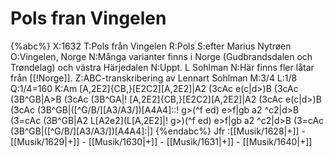 # Pols fran Vingelen

{%abc%}
X:1632
T:Pols från Vingelen
R:Pols
S:efter Marius Nytrøen
O:Vingelen, Norge
N:Många varianter finns i Norge (Gudbrandsdalen och Trøndelag) och västra Härjedalen
N:Uppt. L Sohlman
N:Här finns fler låtar från [[!Norge]].
Z:ABC-transkribering av Lennart Sohlman
M:3/4
L:1/8
Q:1/4=160
K:Am
[A,2E2]{CB,}[E2C2][A,2E2]|A2 (3cAc e(c|d>)B (3cAc (3B^GB|A>B (3cAc (3B^GA|!
[A,2E2]{CB,}[E2C2][A,2E2]|A2 (3cAc e(c|d>)B (3cAc (3B^GB|([^G/B/][A3/A3/])[A4A4]::!
g>(^f ed) e>f|gb a2 ^c2|d>B (3=cAc (3B^GB|A2 L[A2e2](L[A,2E2]|!
g>)(^f ed) e>f|gb a2 ^c2|d>B (3=cAc (3B^GB|([^G/B/][A3/A3/])[A4A4]:|]
{%endabc%}
Jfr :[[Musik/1628|+]] - [[Musik/1629|+]] - [[Musik/1630|+]] - [[Musik/1631|+]] - [[Musik/1640|+]]
